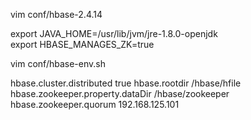 vim conf/hbase-2.4.14


export JAVA_HOME=/usr/lib/jvm/jre-1.8.0-openjdk<br>
export HBASE_MANAGES_ZK=true

vim conf/hbase-env.sh


<configuration>
<property>
<name>hbase.cluster.distributed</name>
<value>true</value>
</property>

<property>
<name>hbase.rootdir</name>
<value>/hbase/hfile</value>
</property>

<property>
<name>hbase.zookeeper.property.dataDir</name>
<value>/hbase/zookeeper</value>
</property>

<property>
<name>hbase.zookeeper.quorum</name>
<value>192.168.125.101</value>
</property>
</configuration>



